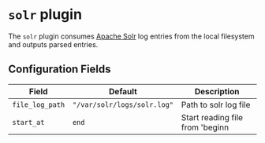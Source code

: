 # `solr` plugin

The `solr` plugin consumes [Apache Solr](https://solr.apache.org/) log entries from the local filesystem and outputs parsed entries.

## Configuration Fields

| Field           | Default                     | Description           |
|-----------------|-----------------------------|-----------------------|
| `file_log_path` | `"/var/solr/logs/solr.log"` | Path to solr log file |
| `start_at` | `end` | Start reading file from 'beginn